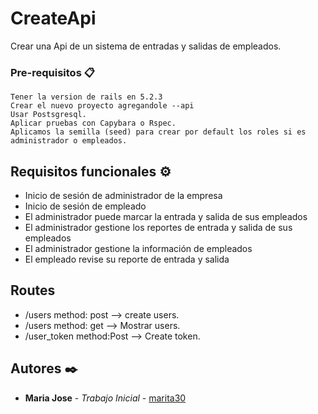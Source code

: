 # CreateApi
Crear una Api de un sistema de entradas y salidas de empleados.

### Pre-requisitos 📋
```
Tener la version de rails en 5.2.3
Crear el nuevo proyecto agregandole --api
Usar Postsgresql.
Aplicar pruebas con Capybara o Rspec.
Aplicamos la semilla (seed) para crear por default los roles si es administrador o empleados.
```
## Requisitos funcionales ⚙️
* Inicio de sesión de administrador de la empresa
* Inicio de sesión de empleado
* El administrador puede marcar la entrada y salida de sus empleados
* El administrador gestione los reportes de entrada y salida de sus empleados
* El administrador gestione la información de empleados
* El empleado revise su reporte de entrada y salida

## Routes
* /users method: post --> create users.
* /users method: get --> Mostrar users.
* /user_token method:Post --> Create token.

## Autores ✒️
* **Maria Jose** - *Trabajo Inicial* - [marita30](https:https://github.com/marita30)




